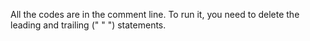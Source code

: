 All the codes are in the comment line. To run it, you need to delete the leading and trailing (" " ") statements.
